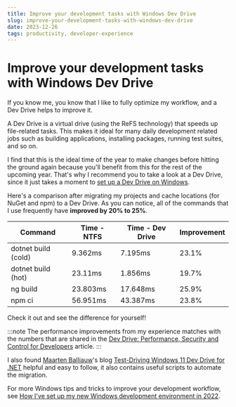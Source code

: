 ```yaml
---
title: Improve your development tasks with Windows Dev Drive
slug: improve-your-development-tasks-with-windows-dev-drive
date: 2023-12-26
tags: productivity, developer-experience
---
```


# Improve your development tasks with Windows Dev Drive

If you know me, you know that I like to fully optimize my workflow, and a Dev Drive helps to improve it.

A Dev Drive is a virtual drive (using the ReFS technology) that speeds up file-related tasks.
This makes it ideal for many daily development related jobs such as building applications, installing packages, running test suites, and so on.

I find that this is the ideal time of the year to make changes before hitting the ground again because you'll benefit from this for the rest of the upcoming year.
That's why I recommend you to take a look at a Dev Drive, since it just takes a moment to [set up a Dev Drive on Windows](https://learn.microsoft.com/en-us/windows/dev-drive).

Here's a comparison after migrating my projects and cache locations (for NuGet and npm) to a Dev Drive.
As you can notice, all of the commands that I use frequently have **improved by 20% to 25%**.

| Command             | Time - NTFS | Time - Dev Drive | Improvement |
| ------------------- | ----------- | ---------------- | ----------- |
| dotnet build (cold) | 9.362ms     | 7.195ms          | 23.1%       |
| dotnet build (hot)  | 23.11ms     | 1.856ms          | 19.7%       |
| ng build            | 23.803ms    | 17.648ms         | 25.9%       |
| npm ci              | 56.951ms    | 43.387ms         | 23.8%       |

Check it out and see the difference for yourself!

:::note
The performance improvements from my experience matches with the numbers that are shared in the [Dev Drive: Performance, Security and Control for Developers](https://blogs.windows.com/windowsdeveloper/2023/06/01/dev-drive-performance-security-and-control-for-developers/) article.
:::

I also found [Maarten Balliauw](https://twitter.com/maartenballiauw)'s blog [Test-Driving Windows 11 Dev Drive for .NET](https://blog.maartenballiauw.be/post/2023/11/22/test-driving-windows-11-dev-drive-for-dotnet.html) helpful and easy to follow, it also contains useful scripts to automate the migration.

For more Windows tips and tricks to improve your development workflow, see [How I've set up my new Windows development environment in 2022](../../blog/how-i-have-set-up-my-new-windows-development-environment-in-2022).
